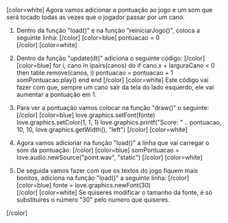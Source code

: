[color=white]
Agora vamos adicionar a pontuação ao jogo e um som que será tocado todas 
as vezes que o jogador passar por um cano.

1. Dentro da função "load()" e na função "reiniciarJogo()", coloca a seguinte linha: 
   [/color] [color=blue]
   pontuacao = 0  
   [/color] [color=white]

2. Dentro da função "update(dt)" adiciona o seguinte código:
   [/color] [color=blue]
   for i, cano in ipairs(canos) do
      if cano.x + larguraCano < 0 then
         table.remove(canos, i)
         pontuacao = pontuacao + 1
         somPontuacao:play()
      end
   end
   [/color] [color=white]
Este código vai fazer com que, sempre um cano sair da tela do lado esquerdo, ele 
vai aumentar a pontuação em 1.

3. Para ver a pontuação vamos colocar na função "draw()" o seguinte:
   [/color] [color=blue]
   love.graphics.setFont(fonte)
   love.graphics.setColor(1, 1, 1)
   love.graphics.printf("Score: " .. pontuacao, 10, 10, love.graphics.getWidth(), "left")
   [/color] [color=white]
4. Agora vamos adicionar na função "load()" a linha que vai carregar o som da pontuação:
   [/color] [color=blue]
   somPontuacao = love.audio.newSource("point.wav", "static")
   [/color] [color=white]
5. De seguida vamos fazer com que os textos do jogo fiquem mais bonitos, adiciona na função 
"load()" a seguinte linha:
   [/color] [color=blue]
   fonte = love.graphics.newFont(30)  
   [/color] [color=white]
Se quiseres modificar o tamanho da fonte, é só substituires o número "30" pelo numero que 
quiseres.

[/color] 